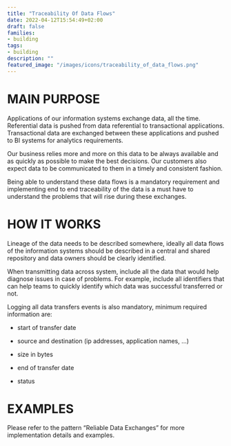 ```yaml
---
title: "Traceability Of Data Flows"
date: 2022-04-12T15:54:49+02:00
draft: false
families:
- building
tags:
- building
description: ""
featured_image: "/images/icons/traceability_of_data_flows.png"
---
```


# MAIN PURPOSE

Applications of our information systems exchange data, all the time. Referential data is pushed from data referential to transactional applications. Transactional data are exchanged between these applications and pushed to BI systems for analytics requirements.

Our business relies more and more on this data to be always available and as quickly as possible to make the best decisions. Our customers also expect data to be communicated to them in a timely and consistent fashion.

Being able to understand these data flows is a mandatory requirement and implementing end to end traceability of the data is a must have to understand the problems that will rise during these exchanges.

# HOW IT WORKS

Lineage of the data needs to be described somewhere, ideally all data flows of the information systems should be described in a central and shared repository and data owners should be clearly identified.

When transmitting data across system, include all the data that would help diagnose issues in case of problems. For example, include all identifiers that can help teams to quickly identify which data was successful transferred or not.

Logging all data transfers events is also mandatory, minimum required information are:

* start of transfer date

* source and destination (ip addresses, application names, …)

* size in bytes

* end of transfer date

* status


# EXAMPLES

Please refer to the pattern “Reliable Data Exchanges” for more implementation details and examples. 
